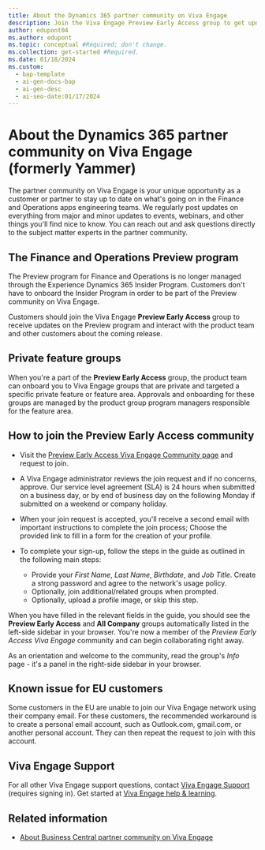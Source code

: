 ```yaml
---
title: About the Dynamics 365 partner community on Viva Engage
description: Join the Viva Engage Preview Early Access group to get updates and interact with the product team and other customers.
author: edupont04
ms.author: edupont
ms.topic: conceptual #Required; don't change.
ms.collection: get-started #Required.
ms.date: 01/18/2024
ms.custom:
  - bap-template
  - ai-gen-docs-bap
  - ai-gen-desc
  - ai-seo-date:01/17/2024
---
```


# About the Dynamics 365 partner community on Viva Engage (formerly Yammer)

The partner community on Viva Engage is your unique opportunity as a customer or partner to stay up to date on what's going on in the Finance and Operations apps engineering teams. We regularly post updates on everything from major and minor updates to events, webinars, and other things you'll find nice to know. You can reach out and ask questions directly to the subject matter experts in the partner community. 

## The Finance and Operations Preview program

The Preview program for Finance and Operations is no longer managed through the Experience Dynamics 365 Insider Program. Customers don't have to onboard the Insider Program in order to be part of the Preview community on Viva Engage.

Customers should join the Viva Engage **Preview Early Access** group to receive updates on the Preview program and interact with the product team and other customers about the coming release.

## Private feature groups

When you're a part of the **Preview Early Access** group, the product team can onboard you to Viva Engage groups that are private and targeted a specific private feature or feature area. Approvals and onboarding for these groups are managed by the product group program managers responsible for the feature area.

## How to join the Preview Early Access community

- Visit the [Preview Early Access Viva Engage Community page](https://www.yammer.com/dynamicsaxfeedbackprograms/#/threads/inGroup?type=in_group&feedId=12792233) and request to join.
- A Viva Engage administrator reviews the join request and if no concerns, approve. Our service level agreement (SLA) is 24 hours when submitted on a business day, or by end of business day on the following Monday if submitted on a weekend or company holiday.
- When your join request is accepted, you'll receive a second email with important instructions to complete the join process; Choose the provided link to fill in a form for the creation of your profile.
- To complete your sign-up, follow the steps in the guide as outlined in the following main steps:

  - Provide your *First Name*, *Last Name*, *Birthdate*, and *Job Title*. Create a strong password and agree to the network's usage policy.
  - Optionally, join additional/related groups when prompted.
  - Optionally, upload a profile image, or skip this step.

When you have filled in the relevant fields in the guide, you should see the **Preview Early Access** and **All Company** groups automatically listed in the left-side sidebar in your browser. You're now a member of the *Preview Early Access Viva Engage* community and can begin collaborating right away.

As an orientation and welcome to the community, read the group's *Info* page - it's a panel in the right-side sidebar in your browser.

## Known issue for EU customers

Some customers in the EU are unable to join our Viva Engage network using their company email. For these customers, the recommended workaround is to create a personal email account, such as Outlook.com, gmail.com, or another personal account. They can then repeat the request to join with this account.

## Viva Engage Support

For all other Viva Engage support questions, contact [Viva Engage Support](https://aka.ms/yammerhelp) (requires signing in). Get started at [Viva Engage help & learning](https://answers.microsoft.com/msoffice/forum/all/yammer-support-options/2bdde618-2e1a-4983-9651-4a56f26e8e38).  

## Related information

- [About Business Central partner community on Viva Engage](/dynamics365/business-central/dev-itpro/join-viva-engage)  
